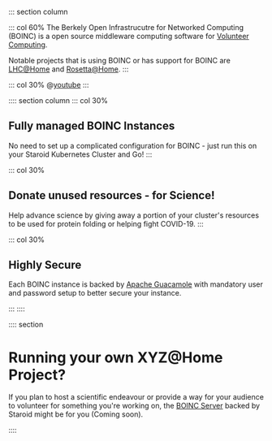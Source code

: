 ::: section column

::: col 60%
The Berkely Open Infrastrucutre for Networked Computing (BOINC) is a open source middleware computing software for [Volunteer Computing](https://en.wikipedia.org/wiki/Volunteer_computing).

Notable projects that is using BOINC or has support for BOINC are [LHC@Home](https://lhcathome.web.cern.ch/) and [Rosetta@Home](https://boinc.bakerlab.org/rosetta/).
:::

::: col 30%
@[youtube](https://youtu.be/8iSRLIK-x6A)
:::

:::: section column
::: col 30%
## Fully managed BOINC Instances
No need to set up a complicated configuration for BOINC - just run this on your Staroid Kubernetes Cluster and Go!
:::

::: col 30%
## Donate unused resources - for Science!
Help advance science by giving away a portion of your cluster's resources to be used for protein folding or helping fight COVID-19.
:::

::: col 30%
## Highly Secure 
Each BOINC instance is backed by [Apache Guacamole](https://guacamole.apache.org/) with mandatory user and password setup to better secure your instance.

:::
::::

:::: section
# Running your own XYZ@Home Project?
If you plan to host a scientific endeavour or provide a way for your audience to volunteer for something you're working on, the [BOINC Server](#) backed by Staroid might be for you (Coming soon).

::::